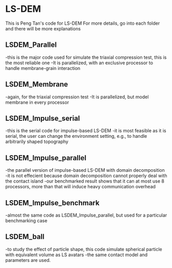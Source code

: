 # LS-DEM
This is Peng Tan's code for LS-DEM
For more details, go into each folder and there will be more explanations

## LSDEM_Parallel
-this is the major code used for simulate the triaxial compression test, this is the most reliable one
-It is parallelized, with an exclusive processor to handle membrane-grain interaction

## LSDEM_Membrane
-again, for the triaxial compression test
-It is parallelized, but model membrane in every processor

## LSDEM_Impulse_serial
-this is the serial code for impulse-based LS-DEM
-it is most feasible as it is serial, the user can change the environment setting, e.g., to handle arbitrarily shaped topography

## LSDEM_Impulse_parallel
-the parallel version of impulse-based LS-DEM with domain decomposition
-it is not effecient because domain decomposition cannot properly deal with the contact island
-our benchmarked result shows that it can at most use 8 processors, more than that will induce heavy communication overhead

## LSDEM_Impulse_benchmark
-almost the same code as LSDEM_Impulse_parallel, but used for a particular benchmarking case

## LSDEM_ball
-to study the effect of particle shape, this code simulate spherical particle with equivalent volume as LS avatars
-the same contact model and parameters are used.


